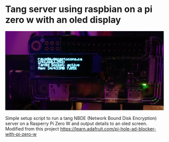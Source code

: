 # Tang server using raspbian on a pi zero w with an oled display

![alt text](https://github.com/pveronneau/pi-zero-tang/blob/master/example.jpeg "Example OLED output")

Simple setup script to run a tang NBDE (Network Bound Disk Encryption) server on a Rasperry Pi Zero W and output details to an oled screen.  Modified from this project <https://learn.adafruit.com/pi-hole-ad-blocker-with-pi-zero-w>